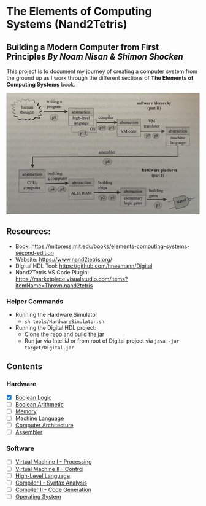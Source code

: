 # The Elements of Computing Systems (Nand2Tetris)
Building a Modern Computer from First Principles
_By Noam Nisan & Shimon Shocken_
---

This project is to document my journey of creating a computer system from the ground up as I work through the different sections of **The Elements of Computing Systems** book.

![Computer Systems Diagram](./static/computer-system-diagram.jpg)

## Resources:
- Book: https://mitpress.mit.edu/books/elements-computing-systems-second-edition
- Website: https://www.nand2tetris.org/
- Digital HDL Tool: https://github.com/hneemann/Digital
- Nand2Tetris VS Code Plugin: https://marketplace.visualstudio.com/items?itemName=Throvn.nand2tetris

### Helper Commands
- Running the Hardware Simulator
  - `sh tools/HardwareSimulator.sh`
- Running the Digital HDL project:
  - Clone the repo and build the jar
  - Run jar via IntelliJ or from root of Digital project via `java -jar target/Digital.jar`

## Contents
### Hardware
- [X] [Boolean Logic](./notes/01-boolean-logic.md)
- [ ] [Boolean Arithmetic](./notes/02-boolean-arithmetic.md)
- [ ] [Memory](./notes/03-memory.md)
- [ ] [Machine Language](./notes/04-machine-language.md)
- [ ] [Computer Architecture](./notes/05-computer-architecture.md)
- [ ] [Assembler](./notes/06-assembler.md)

### Software
- [ ] [Virtual Machine I - Processing](./notes/07-virtual-machine-processing.md)
- [ ] [Virtual Machine II - Control](./notes/08-virtual-machine-control.md)
- [ ] [High-Level Language](./notes/09-high-level-language.md)
- [ ] [Compiler I - Syntax Analysis](./notes/10-compiler-syntax-analysis.md)
- [ ] [Compiler II - Code Generation](./notes/11-compiler-code-generation.md)
- [ ] [Operating System](./notes/12-operating-system.md)